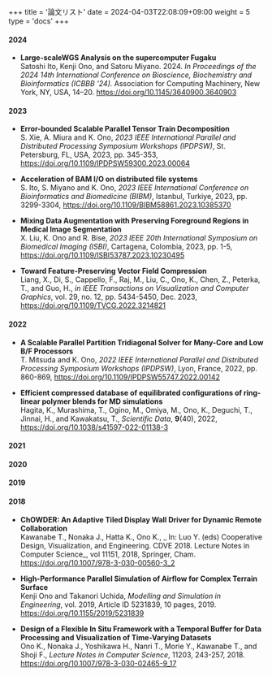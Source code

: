 +++
title = '論文リスト'
date = 2024-04-03T22:08:09+09:00
weight = 5
type = 'docs'
+++

#### 2024

* **Large-scaleWGS Analysis on the supercomputer Fugaku**  
Satoshi Ito, Kenji Ono, and Satoru Miyano. 2024. _In Proceedings of the 2024 14th International Conference on Bioscience, Biochemistry and Bioinformatics (ICBBB '24)._ Association for Computing Machinery, New York, NY, USA, 14–20. <https://doi.org/10.1145/3640900.3640903>


#### 2023

* **Error-bounded Scalable Parallel Tensor Train Decomposition**  
S. Xie, A. Miura and K. Ono, _2023 IEEE International Parallel and Distributed Processing Symposium Workshops (IPDPSW)_, St. Petersburg, FL, USA, 2023, pp. 345-353, <https://doi.org/10.1109/IPDPSW59300.2023.00064>

* **Acceleration of BAM I/O on distributed file systems**  
S. Ito, S. Miyano and K. Ono, _2023 IEEE International Conference on Bioinformatics and Biomedicine (BIBM)_, Istanbul, Turkiye, 2023, pp. 3299-3304, <https://doi.org/10.1109/BIBM58861.2023.10385370>

* **Mixing Data Augmentation with Preserving Foreground Regions in Medical Image Segmentation**  
X. Liu, K. Ono and R. Bise, _2023 IEEE 20th International Symposium on Biomedical Imaging (ISBI)_, Cartagena, Colombia, 2023, pp. 1-5, <https://doi.org/10.1109/ISBI53787.2023.10230495>

* **Toward Feature-Preserving Vector Field Compression**  
Liang, X., Di, S., Cappello, F., Raj, M., Liu, C., Ono, K., Chen, Z., Peterka, T., and Guo, H., _in IEEE Transactions on Visualization and Computer Graphics_, vol. 29, no. 12, pp. 5434-5450, Dec. 2023, <https://doi.org/10.1109/TVCG.2022.3214821>


#### 2022

* **A Scalable Parallel Partition Tridiagonal Solver for Many-Core and Low B/F Processors**  
T. Mitsuda and K. Ono, _2022 IEEE International Parallel and Distributed Processing Symposium Workshops (IPDPSW)_, Lyon, France, 2022, pp. 860-869, <https://doi.org/10.1109/IPDPSW55747.2022.00142>

* **Efficient compressed database of equilibrated configurations of ring-linear polymer blends for MD simulations**  
Hagita, K., Murashima, T., Ogino, M., Omiya, M., Ono, K., Deguchi, T., Jinnai, H., and Kawakatsu, T., _Scientific Data_, **9**(40), 2022, <https://doi.org/10.1038/s41597-022-01138-3>


#### 2021




#### 2020



#### 2019



#### 2018

* **ChOWDER: An Adaptive Tiled Display Wall Driver for Dynamic Remote Collaboration**  
Kawanabe T., Nonaka J., Hatta K., Ono K., _ In: Luo Y. (eds) Cooperative Design, Visualization, and Engineering. CDVE 2018. Lecture Notes in Computer Science_, vol 11151, 2018, Springer, Cham. <https://doi.org/10.1007/978-3-030-00560-3_2>

* **High-Performance Parallel Simulation of Airflow for Complex Terrain Surface**  
Kenji Ono and Takanori Uchida, _Modelling and Simulation in Engineering_, vol. 2019, Article ID 5231839, 10 pages, 2019. <https://doi.org/10.1155/2019/5231839>

* **Design of a Flexible In Situ Framework with a Temporal Buffer for Data Processing and Visualization of Time-Varying Datasets**  
Ono K., Nonaka J., Yoshikawa H., Nanri T., Morie Y., Kawanabe T., and Shoji F., _Lecture Notes in Computer Science_, 11203, 243-257, 2018. <https://doi.org/10.1007/978-3-030-02465-9_17>



